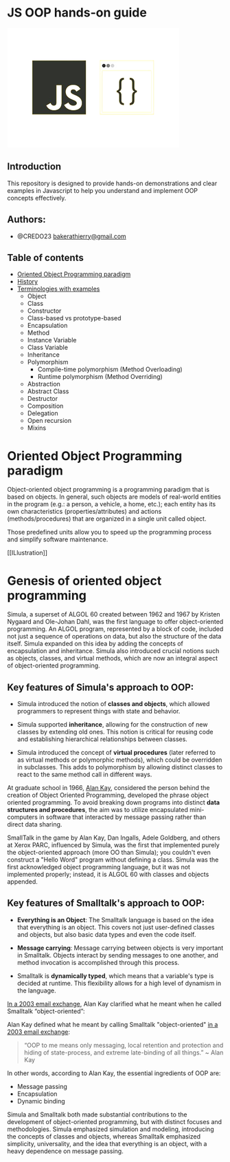# JS OOP hands-on guide

<img src="./assets/images/poo.png">

## Introduction

This repository is designed to provide hands-on demonstrations and clear examples in Javascript to help you understand and implement OOP concepts effectively.

## Authors:

- @CREDO23 <bakerathierry@gmail.com>

## Table of contents

- [Oriented Object Programming paradigm](<Oriented Object Programming paradigm>)
- [History](History)
- [Terminologies with examples](<Terminologies & examples>)
  - Object
  - Class
  - Constructor
  - Class-based vs prototype-based
  - Encapsulation
  - Method
  - Instance Variable
  - Class Variable
  - Inheritance
  - Polymorphism
    - Compile-time polymorphism (Method Overloading)
    - Runtime polymorphism (Method Overriding)
  - Abstraction
  - Abstract Class
  - Destructor
  - Composition
  - Delegation
  - Open recursion
  - Mixins

# Oriented Object Programming paradigm

Object-oriented object programming is a programming paradigm that is based on objects. In general, such objects are models of real-world entities in the program (e.g.: a person, a vehicle, a home, etc.); each entity has its own characteristics (properties/attributes) and actions (methods/procedures) that are organized in a single unit called object.

Those predefined units allow you to speed up the programming process and simplify software maintenance.


[[ILlustration]]


# Genesis of oriented object programming

Simula, a superset of ALGOL 60 created between 1962 and 1967 by Kristen Nygaard and Ole-Johan Dahl, was the first language to offer object-oriented programming. An ALGOL program, represented by a block of code, included not just a sequence of operations on data, but also the structure of the data itself. Simula expanded on this idea by adding the concepts of encapsulation and inheritance. Simula also introduced crucial notions such as objects, classes, and virtual methods, which are now an integral aspect of object-oriented programming.

## Key features of Simula's approach to OOP:

- Simula introduced the notion of **classes and objects**, which allowed programmers to represent things with state and behavior.

- Simula supported **inheritance**, allowing for the construction of new classes by extending old ones. This notion is critical for reusing code and establishing hierarchical relationships between classes.

- Simula introduced the concept of **virtual procedures** (later referred to as virtual methods or polymorphic methods), which could be overridden in subclasses. This adds to polymorphism by allowing distinct classes to react to the same method call in different ways.


At graduate school in 1966, [Alan Kay](https://en.wikipedia.org/wiki/Alan_Kay), considered the person behind the creation of Object Oriented Programming, developed the phrase object oriented programming. To avoid breaking down programs into distinct **data structures and procedures**, the aim was to utilize encapsulated mini-computers in software that interacted by message passing rather than direct data sharing.

SmallTalk in the game by Alan Kay, Dan Ingalls, Adele Goldberg, and others at Xerox PARC, influenced by Simula, was the first that implemented purely the object-oriented approach (more OO than Simula); you couldn't even construct a "Hello Word" program without defining a class. Simula was the first acknowledged object programming language, but it was not implemented properly; instead, it is ALGOL 60 with classes and objects appended.

## Key features of Smalltalk's approach to OOP:

- **Everything is an Object**: The Smalltalk language is based on the idea that everything is an object. This covers not just user-defined classes and objects, but also basic data types and even the code itself.

- **Message carrying**: Message carrying between objects is very important in Smalltalk. Objects interact by sending messages to one another, and method invocation is accomplished through this process.

- Smalltalk is **dynamically typed**, which means that a variable's type is decided at runtime. This flexibility allows for a high level of dynamism in the language.

[In a 2003 email exchange](https://userpage.fu-berlin.de/~ram/pub/pub_jf47ht81Ht/doc_kay_oop_en), Alan Kay clarified what he meant when he called Smalltalk “object-oriented”:

Alan Kay defined what he meant by calling Smalltalk "object-oriented" [in a 2003 email exchange](https://userpage.fu-berlin.de/~ram/pub/pub_jf47ht81Ht/doc_kay_oop_en):

> “OOP to me means only messaging, local retention and protection and hiding of state-process, and extreme late-binding of all things.”
> ~ Alan Kay

In other words, according to Alan Kay, the essential ingredients of OOP are:

- Message passing
- Encapsulation
- Dynamic binding

Simula and Smalltalk both made substantial contributions to the development of object-oriented programming, but with distinct focuses and methodologies. Simula emphasized simulation and modeling, introducing the concepts of classes and objects, whereas Smalltalk emphasized simplicity, universality, and the idea that everything is an object, with a heavy dependence on message passing.
